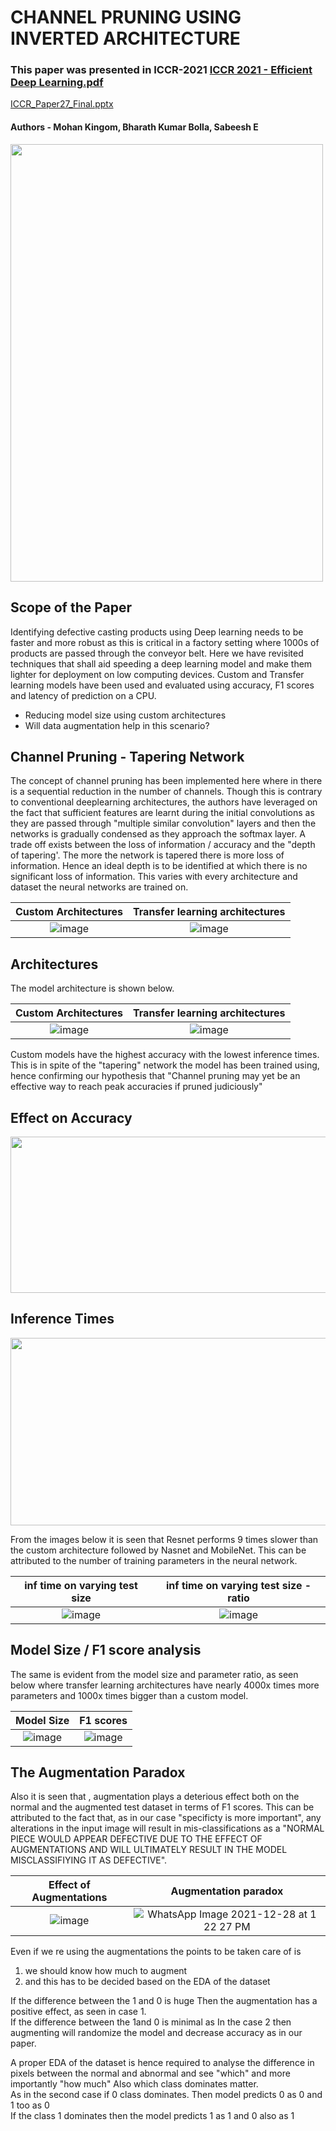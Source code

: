 # CHANNEL PRUNING USING INVERTED ARCHITECTURE

### This paper was presented in ICCR-2021 [ICCR 2021  - Efficient Deep Learning.pdf](https://github.com/sabeesh90/Channel_Pruning-Casting_Detetction/files/7783093/ICCR.2021.-.Efficient.Deep.Learning.pdf)
[ICCR_Paper27_Final.pptx](https://github.com/sabeesh90/Channel_Pruning-Augmentation_paradox-Casting_Detetction/files/7914976/ICCR_Paper27_Final.pptx)

#### Authors - Mohan Kingom, Bharath Kumar Bolla, Sabeesh E

<img src="https://user-images.githubusercontent.com/48343095/147536928-e3a0a0c9-fc56-42bc-b123-32595d3f8c32.png" width="500"  height = "700"/>


<h2> Scope of the Paper </h2>
Identifying defective casting products using Deep learning needs to be faster and more robust as this is critical in a factory setting where 1000s of products are passed through the conveyor belt. Here we have revisited techniques that shall aid speeding a deep learning model and make them lighter for deployment on low computing devices. Custom and Transfer learning models have been used and evaluated using accuracy, F1 scores and latency of prediction on a CPU. <br>

- Reducing model size using custom architectures <br>
- Will data augmentation help in this scenario?<br>

<h2> Channel Pruning  - Tapering Network </h2>
The concept of channel pruning has been implemented here where in there is a sequential reduction in the number of channels. Though this is contrary to conventional deeplearning architectures, the authors have leveraged on the fact that sufficient features are learnt during the initial convolutions as they are passed through "multiple similar convolution" layers and then the networks is gradually condensed as they approach the softmax layer. A trade off exists between the loss of information / accuracy and the "depth of tapering'. The more the network is tapered there is more loss of information. Hence an ideal depth is to be identified at which there is no significant loss of information. This varies with every architecture and dataset the neural networks are trained on.

Custom Architectures|Transfer learning architectures
:-------------------------:|:-------------------------:
![image](https://user-images.githubusercontent.com/48343095/147533782-92bb9360-a509-4490-b024-08ee48198f38.png) | ![image](https://user-images.githubusercontent.com/48343095/147533793-12f4d26f-b62e-4c26-a999-06c640468180.png)

<h2> Architectures </h2>
The model architecture is shown below.

Custom Architectures|Transfer learning architectures
:-------------------------:|:-------------------------:
![image](https://user-images.githubusercontent.com/48343095/147533950-000d3075-800e-4653-8b37-ed81362862ed.png)| ![image](https://user-images.githubusercontent.com/48343095/147533959-087b783a-4246-4db2-b2ac-8de3069cc540.png)

Custom models have the highest accuracy with the lowest inference times. This is in spite of the "tapering" network the model has been trained using, hence confirming our hypothesis that "Channel pruning may yet be an effective way to reach peak accuracies if pruned  judiciously"

<h2> Effect on Accuracy </h2>
<img src="https://user-images.githubusercontent.com/48343095/147534955-c7b23c63-e511-4109-9c7a-10be30596ebb.png" width="700"  height = "250"/>

<h2> Inference Times </h2>
<img src="https://user-images.githubusercontent.com/48343095/147534984-bcc979e0-4f4b-45a6-9ba0-a688134fa133.png" width="700"  height = "300"/>

From the images below it is seen that Resnet performs 9 times slower than the custom architecture followed by Nasnet and MobileNet. This can be attributed to the number of training parameters in the neural network.

inf time on varying test size|inf time on varying test size - ratio
:-------------------------:|:-------------------------:
![image](https://user-images.githubusercontent.com/48343095/147535550-002889a8-69c7-4062-a404-376a6a95c4e2.png) | ![image](https://user-images.githubusercontent.com/48343095/147535569-18a374fa-731b-4f24-9e5e-532950f9b1cf.png)

<h2> Model Size / F1 score analysis </h2>
The same is evident from the model size and parameter ratio, as seen below where transfer learning architectures have nearly 4000x times more parameters and 1000x times bigger than a custom model.

Model Size| F1 scores
:-------------------------:|:-------------------------:
![image](https://user-images.githubusercontent.com/48343095/147535703-143768c9-dce0-4aa3-a249-a420a99826a9.png) | ![image](https://user-images.githubusercontent.com/48343095/147535711-88fb2e9e-2880-4d9f-a764-016fcc336685.png)


<h2> The Augmentation Paradox </h2>
Also it is seen that , augmentation plays a deterious effect both on the normal and the augmented test dataset in terms of F1 scores. This can be attributed to the fact that, as in our case "specificty is more important", any alterations in the input image will result in mis-classifications as a "NORMAL PIECE WOULD APPEAR DEFECTIVE DUE TO THE EFFECT OF AUGMENTATIONS AND WILL ULTIMATELY RESULT IN THE MODEL MISCLASSIFIYING IT AS DEFECTIVE".  



Effect of Augmentations| Augmentation paradox
:-------------------------:|:-----------------------:
![image](https://user-images.githubusercontent.com/48343095/147536513-cd9541d2-82bb-4630-a005-af44129748f0.png) | ![WhatsApp Image 2021-12-28 at 1 22 27 PM](https://user-images.githubusercontent.com/48343095/147591928-b2d02107-b9ab-4ad8-a6ab-9a56d8bd40f9.jpeg)

Even if we re using the augmentations the points to be taken care of is <br> 
1) we should know how much to augment <br>
2) and this has to be decided based on the EDA of the dataset <br>

If the difference between the 1 and 0 is huge Then the augmentation has a positive effect, as seen in case 1. <br>
If the difference between the 1and 0 is minimal as In the case 2 then augmenting will randomize the model and decrease accuracy as in our paper. <br> 

A proper EDA of the dataset is hence required to analyse the difference in pixels between the normal and abnormal and see "which" and more importantly "how much" Also which class dominates matter.<br>
As in the second case if 0 class dominates. Then model predicts 0 as 0 and 1 too as 0 <br>
If the class 1 dominates then the model predicts 1 as 1 and 0 also as 1 <br>




